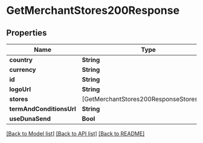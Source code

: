 # GetMerchantStores200Response

## Properties
Name | Type | Description | Notes
------------ | ------------- | ------------- | -------------
**country** | **String** |  | [optional] 
**currency** | **String** |  | [optional] 
**id** | **String** |  | [optional] 
**logoUrl** | **String** |  | [optional] 
**stores** | [GetMerchantStores200ResponseStoresInner] |  | [optional] 
**termAndConditionsUrl** | **String** |  | [optional] 
**useDunaSend** | **Bool** |  | [optional] 

[[Back to Model list]](../README.md#documentation-for-models) [[Back to API list]](../README.md#documentation-for-api-endpoints) [[Back to README]](../README.md)


